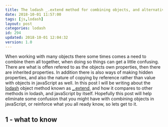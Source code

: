 ```yaml
---
title: The lodash _.extend method for combining objects, and alternatives
date: 2018-10-01 11:57:00
tags: [js,lodash]
layout: post
categories: lodash
id: 294
updated: 2018-10-01 12:04:32
version: 1.0
---
```


When working with many objects there some times comes a need to combine them all together, when doing so things can get a little confusing. There are what is offen refered to as the objects own properties, then there are inherited properties. In addition there is also ways of making hidden properties, and also the nature of copying by reference rather than value with objects in javaScript as well. In this post I will be writing about the [lodash](https://lodash.com/) object method known as [\_.extend](https://lodash.com/docs/4.17.10#extend), and how it compares to other methods in lodash, and javaScript by itself. Hopefully this post will help eliminate some confusion that you might have with combining objects in javaScript, or reinforce what you all ready know, so lets get to it.

<!-- more -->

## 1 - what to know
